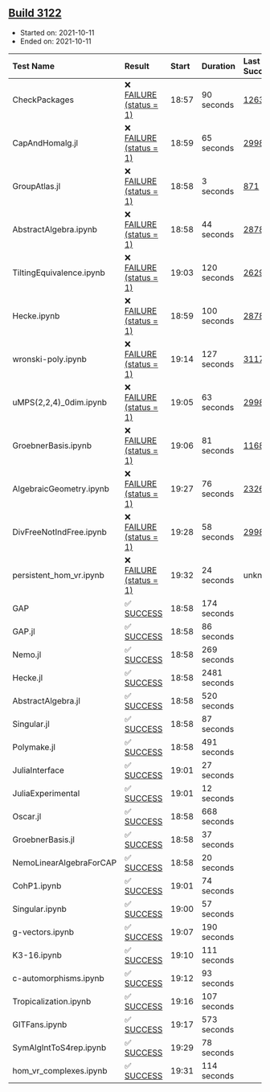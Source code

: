 ## [Build 3122](https://oscarci.mathematik.uni-kl.de/job/oscar-stable/3122/)

* Started on: 2021-10-11
* Ended on: 2021-10-11

| Test Name    | Result | Start | Duration | Last Success | First Failure |
|:-------------|:-------|:------|:---------|:-------------|:--------------|
| CheckPackages | ❌ [FAILURE (status = 1)](https://oscarci.mathematik.uni-kl.de/job/oscar-stable/3122/artifact/logs/build-3122/CheckPackages.log) | 18:57 | 90 seconds | [1263](https://oscarci.mathematik.uni-kl.de/job/oscar-stable/1263/) | [1264](https://oscarci.mathematik.uni-kl.de/job/oscar-stable/1264/) |
| CapAndHomalg.jl | ❌ [FAILURE (status = 1)](https://oscarci.mathematik.uni-kl.de/job/oscar-stable/3122/artifact/logs/build-3122/CapAndHomalg.jl.log) | 18:59 | 65 seconds | [2998](https://oscarci.mathematik.uni-kl.de/job/oscar-stable/2998/) | [2999](https://oscarci.mathematik.uni-kl.de/job/oscar-stable/2999/) |
| GroupAtlas.jl | ❌ [FAILURE (status = 1)](https://oscarci.mathematik.uni-kl.de/job/oscar-stable/3122/artifact/logs/build-3122/GroupAtlas.jl.log) | 18:58 | 3 seconds | [871](https://oscarci.mathematik.uni-kl.de/job/oscar-stable/871/) | [872](https://oscarci.mathematik.uni-kl.de/job/oscar-stable/872/) |
| AbstractAlgebra.ipynb | ❌ [FAILURE (status = 1)](https://oscarci.mathematik.uni-kl.de/job/oscar-stable/3122/artifact/logs/build-3122/AbstractAlgebra.ipynb.log) | 18:58 | 44 seconds | [2878](https://oscarci.mathematik.uni-kl.de/job/oscar-stable/2878/) | [2879](https://oscarci.mathematik.uni-kl.de/job/oscar-stable/2879/) |
| TiltingEquivalence.ipynb | ❌ [FAILURE (status = 1)](https://oscarci.mathematik.uni-kl.de/job/oscar-stable/3122/artifact/logs/build-3122/TiltingEquivalence.ipynb.log) | 19:03 | 120 seconds | [2629](https://oscarci.mathematik.uni-kl.de/job/oscar-stable/2629/) | [2630](https://oscarci.mathematik.uni-kl.de/job/oscar-stable/2630/) |
| Hecke.ipynb | ❌ [FAILURE (status = 1)](https://oscarci.mathematik.uni-kl.de/job/oscar-stable/3122/artifact/logs/build-3122/Hecke.ipynb.log) | 18:59 | 100 seconds | [2878](https://oscarci.mathematik.uni-kl.de/job/oscar-stable/2878/) | [2879](https://oscarci.mathematik.uni-kl.de/job/oscar-stable/2879/) |
| wronski-poly.ipynb | ❌ [FAILURE (status = 1)](https://oscarci.mathematik.uni-kl.de/job/oscar-stable/3122/artifact/logs/build-3122/wronski-poly.ipynb.log) | 19:14 | 127 seconds | [3117](https://oscarci.mathematik.uni-kl.de/job/oscar-stable/3117/) | [3118](https://oscarci.mathematik.uni-kl.de/job/oscar-stable/3118/) |
| uMPS(2,2,4)_0dim.ipynb | ❌ [FAILURE (status = 1)](https://oscarci.mathematik.uni-kl.de/job/oscar-stable/3122/artifact/logs/build-3122/uMPS-2-2-4-_0dim.ipynb.log) | 19:05 | 63 seconds | [2998](https://oscarci.mathematik.uni-kl.de/job/oscar-stable/2998/) | [2999](https://oscarci.mathematik.uni-kl.de/job/oscar-stable/2999/) |
| GroebnerBasis.ipynb | ❌ [FAILURE (status = 1)](https://oscarci.mathematik.uni-kl.de/job/oscar-stable/3122/artifact/logs/build-3122/GroebnerBasis.ipynb.log) | 19:06 | 81 seconds | [1168](https://oscarci.mathematik.uni-kl.de/job/oscar-stable/1168/) | [1169](https://oscarci.mathematik.uni-kl.de/job/oscar-stable/1169/) |
| AlgebraicGeometry.ipynb | ❌ [FAILURE (status = 1)](https://oscarci.mathematik.uni-kl.de/job/oscar-stable/3122/artifact/logs/build-3122/AlgebraicGeometry.ipynb.log) | 19:27 | 76 seconds | [2326](https://oscarci.mathematik.uni-kl.de/job/oscar-stable/2326/) | [2327](https://oscarci.mathematik.uni-kl.de/job/oscar-stable/2327/) |
| DivFreeNotIndFree.ipynb | ❌ [FAILURE (status = 1)](https://oscarci.mathematik.uni-kl.de/job/oscar-stable/3122/artifact/logs/build-3122/DivFreeNotIndFree.ipynb.log) | 19:28 | 58 seconds | [2998](https://oscarci.mathematik.uni-kl.de/job/oscar-stable/2998/) | [2999](https://oscarci.mathematik.uni-kl.de/job/oscar-stable/2999/) |
| persistent_hom_vr.ipynb | ❌ [FAILURE (status = 1)](https://oscarci.mathematik.uni-kl.de/job/oscar-stable/3122/artifact/logs/build-3122/persistent_hom_vr.ipynb.log) | 19:32 | 24 seconds | unknown | unknown |
| GAP | ✅ [SUCCESS](https://oscarci.mathematik.uni-kl.de/job/oscar-stable/3122/artifact/logs/build-3122/GAP.log) | 18:58 | 174 seconds |  |  |
| GAP.jl | ✅ [SUCCESS](https://oscarci.mathematik.uni-kl.de/job/oscar-stable/3122/artifact/logs/build-3122/GAP.jl.log) | 18:58 | 86 seconds |  |  |
| Nemo.jl | ✅ [SUCCESS](https://oscarci.mathematik.uni-kl.de/job/oscar-stable/3122/artifact/logs/build-3122/Nemo.jl.log) | 18:58 | 269 seconds |  |  |
| Hecke.jl | ✅ [SUCCESS](https://oscarci.mathematik.uni-kl.de/job/oscar-stable/3122/artifact/logs/build-3122/Hecke.jl.log) | 18:58 | 2481 seconds |  |  |
| AbstractAlgebra.jl | ✅ [SUCCESS](https://oscarci.mathematik.uni-kl.de/job/oscar-stable/3122/artifact/logs/build-3122/AbstractAlgebra.jl.log) | 18:58 | 520 seconds |  |  |
| Singular.jl | ✅ [SUCCESS](https://oscarci.mathematik.uni-kl.de/job/oscar-stable/3122/artifact/logs/build-3122/Singular.jl.log) | 18:58 | 87 seconds |  |  |
| Polymake.jl | ✅ [SUCCESS](https://oscarci.mathematik.uni-kl.de/job/oscar-stable/3122/artifact/logs/build-3122/Polymake.jl.log) | 18:58 | 491 seconds |  |  |
| JuliaInterface | ✅ [SUCCESS](https://oscarci.mathematik.uni-kl.de/job/oscar-stable/3122/artifact/logs/build-3122/JuliaInterface.log) | 19:01 | 27 seconds |  |  |
| JuliaExperimental | ✅ [SUCCESS](https://oscarci.mathematik.uni-kl.de/job/oscar-stable/3122/artifact/logs/build-3122/JuliaExperimental.log) | 19:01 | 12 seconds |  |  |
| Oscar.jl | ✅ [SUCCESS](https://oscarci.mathematik.uni-kl.de/job/oscar-stable/3122/artifact/logs/build-3122/Oscar.jl.log) | 18:58 | 668 seconds |  |  |
| GroebnerBasis.jl | ✅ [SUCCESS](https://oscarci.mathematik.uni-kl.de/job/oscar-stable/3122/artifact/logs/build-3122/GroebnerBasis.jl.log) | 18:58 | 37 seconds |  |  |
| NemoLinearAlgebraForCAP | ✅ [SUCCESS](https://oscarci.mathematik.uni-kl.de/job/oscar-stable/3122/artifact/logs/build-3122/NemoLinearAlgebraForCAP.log) | 18:58 | 20 seconds |  |  |
| CohP1.ipynb | ✅ [SUCCESS](https://oscarci.mathematik.uni-kl.de/job/oscar-stable/3122/artifact/logs/build-3122/CohP1.ipynb.log) | 19:01 | 74 seconds |  |  |
| Singular.ipynb | ✅ [SUCCESS](https://oscarci.mathematik.uni-kl.de/job/oscar-stable/3122/artifact/logs/build-3122/Singular.ipynb.log) | 19:00 | 57 seconds |  |  |
| g-vectors.ipynb | ✅ [SUCCESS](https://oscarci.mathematik.uni-kl.de/job/oscar-stable/3122/artifact/logs/build-3122/g-vectors.ipynb.log) | 19:07 | 190 seconds |  |  |
| K3-16.ipynb | ✅ [SUCCESS](https://oscarci.mathematik.uni-kl.de/job/oscar-stable/3122/artifact/logs/build-3122/K3-16.ipynb.log) | 19:10 | 111 seconds |  |  |
| c-automorphisms.ipynb | ✅ [SUCCESS](https://oscarci.mathematik.uni-kl.de/job/oscar-stable/3122/artifact/logs/build-3122/c-automorphisms.ipynb.log) | 19:12 | 93 seconds |  |  |
| Tropicalization.ipynb | ✅ [SUCCESS](https://oscarci.mathematik.uni-kl.de/job/oscar-stable/3122/artifact/logs/build-3122/Tropicalization.ipynb.log) | 19:16 | 107 seconds |  |  |
| GITFans.ipynb | ✅ [SUCCESS](https://oscarci.mathematik.uni-kl.de/job/oscar-stable/3122/artifact/logs/build-3122/GITFans.ipynb.log) | 19:17 | 573 seconds |  |  |
| SymAlgIntToS4rep.ipynb | ✅ [SUCCESS](https://oscarci.mathematik.uni-kl.de/job/oscar-stable/3122/artifact/logs/build-3122/SymAlgIntToS4rep.ipynb.log) | 19:29 | 78 seconds |  |  |
| hom_vr_complexes.ipynb | ✅ [SUCCESS](https://oscarci.mathematik.uni-kl.de/job/oscar-stable/3122/artifact/logs/build-3122/hom_vr_complexes.ipynb.log) | 19:31 | 114 seconds |  |  |
